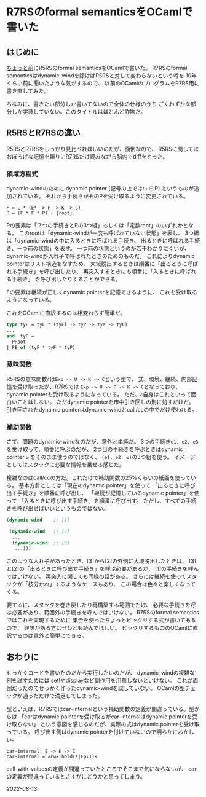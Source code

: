 # R7RSのformal semanticsをOCamlで書いた

## はじめに

[ちょっと前](/2022/r5rsf.html)にR5RSのformal semanticsをOCamlで書いた。
R7RSのformal semanticsはdynamic-windを除けばR5RSと対して変わらないという噂を
10年くらい前に聞いたような気がするので、
以前のOCamlのプログラムをR7RS用に書き直してみた。

ちなみに、書きたい部分しか書いてないので全体の仕様のうち
ごくわずかな部分しか実装していない。このタイトルはほとんど詐欺だ。

## R5RSとR7RSの違い

R5RSとR7RSをしっかり見比べればいいのだが、面倒なので、
R5RSに関してはおぼろげな記憶を頼りにR7RSだけ読みながら脳内でdiffをとった。

### 領域方程式

dynamic-windのために dynamic pointer
(記号の上ではω ∈ P)
というものが追加されている。
それから手続きがそのPを受け取るように変更されている。

```
F = L * (E* -> P -> K -> C)
P = (F * F * P) + {root}
```

Pの要素は「２つの手続きとPの3つ組」もしくは「定数root」のいずれかとなる。
このrootは「dynamic-windが一度も呼ばれていない状態」を表し、
3つ組は「dynamic-windの中に入るときに呼ばれる手続き、
出るときに呼ばれる手続き、一つ前の状態」を表す。
一つ前の状態というのが若干わかりにくいが、
dynamic-windが入れ子で呼ばれたときのためのものだ。
これによりdynamic pointerはリスト構造をなすため、
大域脱出するときは順番に「出るときに呼ばれる手続き」を呼び出したり、
再突入するときにも順番に「入るときに呼ばれる手続き」
を呼び出したりすることができる。

Fの要素は継続が正しくdynamic pointerを記憶できるように、
これを受け取るようになっている。

これをOCamlに直訳するのは相変わらず簡単だ。

```ocaml
type tyF = tyL * (tyEl -> tyP -> tyK -> tyC)
...
and  tyP =
  PRoot
| PE of (tyF * tyF * tyP)
```

### 意味関数

R5RSの意味関数`ℰ`は`Exp -> U -> K -> C`という型で、
式、環境、継続、内部記憶を受け取ったが、R7RSでは
`Exp -> U -> P -> K -> C`となっており、
dynamic pointerも受け取るようになっている。
ただ、`ℰ`自身はこれといって面白いことはしない。
ただdynamic pointerを市中引き回しの刑に処すだけだ。
引き回されたdynamic pointerはdynamic-windとcall/ccの中でだけ使われる。

### 補助関数

さて、問題のdynamic-windなのだが、意外と単純だ。
3つの手続き`e1, e2, e3`を受け取って、順番に呼ぶのだが、
2つ目の手続きを呼ぶときはdynamic pointer `ω` をそのまま使うのではなく、
`(e1, e2, ω)`の3つ組を使う。
イメージとしてはスタックに必要な情報を乗せる感じだ。

複雑なのはcall/ccの方だ。これだけで補助関数の25%くらいの紙面を使っている。
基本方針としては「現在のdynamic pointer」を使って
「出るときに呼び出す手続き」を順番に呼び出し、
「継続が記憶しているdynamic pointer」を使って
「入るときに呼び出す手続き」を順番に呼び出す。
ただし、すべての手続きを呼び出せばいいというものではない。

```scheme
(dynamic-wind    ;; [1]
 ...
 (dynamic-wind   ;; [2]
  ...
  (dynamic-wind  ;; [3]
   ...)))
```

このような入れ子があったとき、[3]から[2]の外側に大域脱出したときは、
[3]と[2]の「出るときに呼び出す手続き」を呼ぶ必要があるが、
[1]の手続きを呼んではいけない。
再突入に関しても同様の話がある。
さらには継続を使ってスタックが「枝分かれ」するようなケースもあり、
この場合は色々と楽しくなってくる。

要するに、スタックを巻き戻したり再構築する範囲でだけ、
必要な手続きを呼ぶ必要があり、範囲外の手続きを呼んではいけない。
R7RSのformal semanticsではこれを実現するために
集合を使ったちょっとビックリする式が書いてあるので、
興味がある方はぜひとも読んでほしい。
ビックリするもののOCamlに直訳するのは意外と簡単にできる。

## おわりに

せっかくコードを書いたのだから実行したいのだが、
dynamic-windの複雑な例を試すためには
set!やdisplayなど副作用を用意しないといけない。
これが面倒だったのでせっかく作ったdynamic-windを試していない。
OCamlの型チェックが通っただけで満足してしまった。

型といえば、R7RSではcar-internalという補助関数の定義が間違っている。型からは
「carはdynamic pointerを受け取るがcar-internalはdynamic pointerを受け取らない」
という意図を感じるのだが、実際の式はdynamic pointerを受け取っている。
呼び出す側はdynamic pointerを付けていないので明らかにおかしい。

```
car-internal: E -> K -> C
car-internal = λεωκ.hold(ε|Ep↓1)κ
```

call-with-valuesの定義が間違っていたところでそこまで気にならないが、
carの定義が間違っているとさすがにどうかと思ってしまう。

*2022-08-13*
